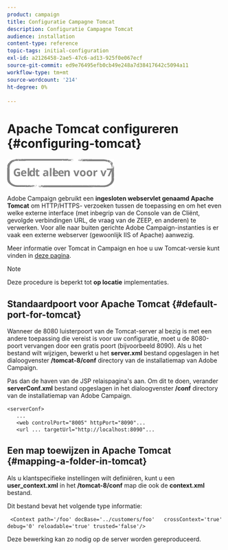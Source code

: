 ```yaml
---
product: campaign
title: Configuratie Campagne Tomcat
description: Configuratie Campagne Tomcat
audience: installation
content-type: reference
topic-tags: initial-configuration
exl-id: a2126458-2ae5-47c6-ad13-925f0e067ecf
source-git-commit: ed9e76495efb0cb49e248a7d38417642c5094a11
workflow-type: tm+mt
source-wordcount: '214'
ht-degree: 0%

---
```


# Apache Tomcat configureren {#configuring-tomcat}

![](../../assets/v7-only.svg)

Adobe Campaign gebruikt een **ingesloten webservlet genaamd Apache Tomcat** om HTTP/HTTPS- verzoeken tussen de toepassing en om het even welke externe interface (met inbegrip van de Console van de Cliënt, gevolgde verbindingen URL, de vraag van de ZEEP, en anderen) te verwerken. Voor alle naar buiten gerichte Adobe Campaign-instanties is er vaak een externe webserver (gewoonlijk IIS of Apache) aanwezig.

Meer informatie over Tomcat in Campaign en hoe u uw Tomcat-versie kunt vinden in [deze pagina](../../production/using/locate-tomcat-version.md).

>[!NOTE]
>
>Deze procedure is beperkt tot **op locatie** implementaties.

## Standaardpoort voor Apache Tomcat {#default-port-for-tomcat}

Wanneer de 8080 luisterpoort van de Tomcat-server al bezig is met een andere toepassing die vereist is voor uw configuratie, moet u de 8080-poort vervangen door een gratis poort (bijvoorbeeld 8090). Als u het bestand wilt wijzigen, bewerkt u het **server.xml** bestand opgeslagen in het dialoogvenster **/tomcat-8/conf** directory van de installatiemap van Adobe Campaign.

Pas dan de haven van de JSP relaispagina&#39;s aan. Om dit te doen, verander **serverConf.xml** bestand opgeslagen in het dialoogvenster **/conf** directory van de installatiemap van Adobe Campaign.

```
<serverConf>
   ...
   <web controlPort="8005" httpPort="8090"...
   <url ... targetUrl="http://localhost:8090"...
```

## Een map toewijzen in Apache Tomcat {#mapping-a-folder-in-tomcat}

Als u klantspecifieke instellingen wilt definiëren, kunt u een **user_context.xml** in het **/tomcat-8/conf** map die ook de **context.xml** bestand.

Dit bestand bevat het volgende type informatie:

```
 <Context path='/foo' docBase='../customers/foo'   crossContext='true' debug='0' reloadable='true' trusted='false'/>
```

Deze bewerking kan zo nodig op de server worden gereproduceerd.
